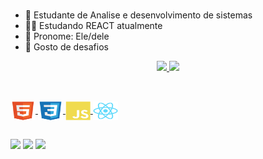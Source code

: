 ### 
- 🎒 Estudante de Analise e desenvolvimento de sistemas
- 👨‍💻 Estudando REACT atualmente
- 👦 Pronome: Ele/dele
- 🧠 Gosto de desafios

<div align="center">
  <a href="https://github.com/CesarMickael">
  <img height="150em" src="https://github-readme-stats.vercel.app/api?username=CesarMickael&show_icons=true&theme=dracula&include_all_commits=true&count_private=true"/>
  <img height="150em" src="https://github-readme-stats.vercel.app/api/top-langs/?username=CesarMickael&layout=compact&langs_count=7&theme=dracula"/>
</div>

##

<div style="display: inline_block"><br>

  <img align="center" alt="CesarMickael-HTML" height="30" width="40" src="https://raw.githubusercontent.com/devicons/devicon/master/icons/html5/html5-original.svg">
  <img align="center" alt="CesarMickael-CSS" height="30" width="40" src="https://raw.githubusercontent.com/devicons/devicon/master/icons/css3/css3-original.svg">
  <img align="center" alt="CesarMickael-Js" height="30" width="40" src="https://raw.githubusercontent.com/devicons/devicon/master/icons/javascript/javascript-plain.svg">
  <img align="center" alt="CesarMickael-React" height="30" width="40" src="https://raw.githubusercontent.com/devicons/devicon/master/icons/react/react-original.svg">

</div>

##

<div>
 <a href="mailto:mickaelcesar2@gmail.com"> <img src ="https://img.shields.io/badge/Gmail-D14836?style=for-the-badge&logo=gmail&logoColor=white target=_blank"></a>
 <a href ="https://www.linkedin.com/in/cesar-mickael/"><img src="https://img.shields.io/badge/LinkedIn-0077B5?style=for-the-badge&logo=linkedin&logoColor=white target=_blank"></a>
 <a href="https://web.whatsapp.com/send?phone:47997222810"><img src="https://img.shields.io/badge/WhatsApp-25D366?style=for-the-badge&logo=whatsapp&logoColor=white target=_blank"></a>
</div>
